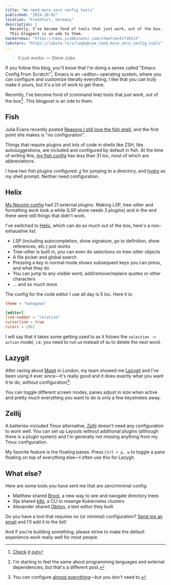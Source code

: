 ```yaml
---
title: "We need more zero config tools"
published: "2024-10-01"
location: "Frankfurt, Germany"
description: |
  Recently, I've become fond of tools that just work, out of the box.
  This blogpost is an ode to them.
hackernews: "https://news.ycombinator.com/item?id=41718313"
lobsters: "https://lobste.rs/s/laqkqb/we_need_more_zero_config_tools"
---
```


> It just works. &mdash; Steve Jobs

If you follow this blog, you'll know that I'm doing a series called "Emacs
Config From Scratch"[^1].
Emacs is an ~editor~ operating system, where you can configure and customize
literally everything.
I like that you can truly make it yours, but it's a lot of work to get there.

Recently, I've become fond of (command line) tools that _just work_, out of the
box[^2].
This blogpost is an ode to them.

## Fish

Julia Evans recently posted [Reasons I still love the fish shell](https://jvns.ca/blog/2024/09/12/reasons-i--still--love-fish/),
and the first point she makes is "no configuration".

Things that require plugins and lots of code in shells like ZSH, like
autosuggestions, are included and configured by default in fish.
At the time of writing this, [my fish config](https://github.com/bahlo/dotfiles/blob/87fbba772f95188f55201e6717cc8fb70ee6ac38/fish/config.fish)
has less than 31 loc, most of which are abbreviations.

I have two fish plugins configured: [z](https://github.com/jethrokuan/z) for
jumping to a directory, and [hydro](https://github.com/jorgebucaran/hydro) as
my shell prompt. Neither need configuration.

## Helix

[My Neovim config](https://github.com/bahlo/dotfiles/tree/8df1cdd47c1907a471fefaf4c798f423c6b6edf3/nvim)
had 21 external plugins.
Making LSP, tree-sitter and formatting work took a while (LSP alone needs 3
plugins) and in the end there were still things that didn't work.

I've switched to [Helix](https://helix-editor.com), which can do so much out of
the box, here's a non-exhaustive list:

* LSP (including autocompletion, show signature, go to definition, show references, etc.) just works
* Tree-sitter is built in, you can even do selections on tree-sitter objects
* A file picker and global search
* Pressing a key in normal mode shows subsequent keys you can press, and what
  they do
* You can jump to any visible word, add/remove/replace quotes or other characters
* ... and so much more

The config for the code editor I use all day is 5 loc. Here it is:

```toml
theme = "kanagawa"

[editor]
line-number = "relative"
cursorline = true
rulers = [80]
```

I will say that it takes some getting used to as it folows the `selection ->
action` model, i.e. you need to run `wd` instead of `dw` to delete the next
word.

## Lazygit

After raving about [Magit](https://magit.vc) in London, my team showed me
[Lazygit](https://github.com/jesseduffield/lazygit) and I've been using it ever
since&mdash;it's really good and it does exactly what you want it to do, without
configuration[^3].

You can toggle different screen modes, panes adjust in size when active and
pretty much everything you want to do is only a few keystrokes away.

## Zellij

A batteries-included Tmux alternative, [Zellij](https://zellij.dev) doesn't
need any configuration to work well. You can set up Layouts without additional
plugins (although there is a plugin system) and I'm generally not missing
anything from my Tmux configuration.

My favorite feature is the floating panes. Press `Ctrl + p, w` to toggle a
pane floating on top of everything else—I often use this for Lazygit.

## What else?

Here are some tools you have sent me that are zero/minimal config:

* Matthew shared [Broot](https://github.com/Canop/broot), a new way to see and
  navigate directory trees
* Ilija shared [k8s](https://k9scli.io), a CLI to maange Kubernetes clusters
* Alexander shared [Obiton](https://github.com/xyproto/orbiton), a text editor
  they built

Do you have a tool that requires no (or minimal) configuration? 
[Send me an email](mailto:hey@arne.me) and I'll add it to the list!

And if you're building something, please strive to make the default experience
work really well for most people.

[^1]: [Check](/blog/emacs-from-scratch-part-one-foundations)
      [it](/blog/emacs-from-scratch-part-two)
      [out](/blog/emacs-config-from-scratch-part-three)
[^2]: I'm starting to feel the same about programming languages and external
      dependencies, but that's a different post.
[^3]: You _can_ configure [almost everything](https://github.com/jesseduffield/lazygit/blob/master/docs/Config.md)&mdash;but
      you don't need to.
